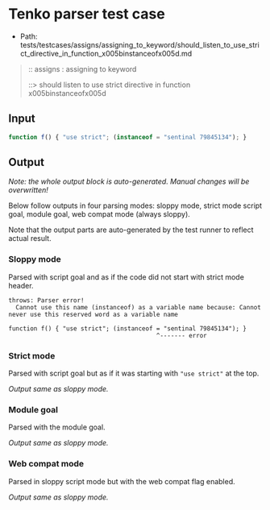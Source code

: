 # Tenko parser test case

- Path: tests/testcases/assigns/assigning_to_keyword/should_listen_to_use_strict_directive_in_function_x005binstanceofx005d.md

> :: assigns : assigning to keyword
>
> ::> should listen to use strict directive in function x005binstanceofx005d

## Input

`````js
function f() { "use strict"; (instanceof = "sentinal 79845134"); }
`````

## Output

_Note: the whole output block is auto-generated. Manual changes will be overwritten!_

Below follow outputs in four parsing modes: sloppy mode, strict mode script goal, module goal, web compat mode (always sloppy).

Note that the output parts are auto-generated by the test runner to reflect actual result.

### Sloppy mode

Parsed with script goal and as if the code did not start with strict mode header.

`````
throws: Parser error!
  Cannot use this name (instanceof) as a variable name because: Cannot never use this reserved word as a variable name

function f() { "use strict"; (instanceof = "sentinal 79845134"); }
                                         ^------- error
`````

### Strict mode

Parsed with script goal but as if it was starting with `"use strict"` at the top.

_Output same as sloppy mode._

### Module goal

Parsed with the module goal.

_Output same as sloppy mode._

### Web compat mode

Parsed in sloppy script mode but with the web compat flag enabled.

_Output same as sloppy mode._

